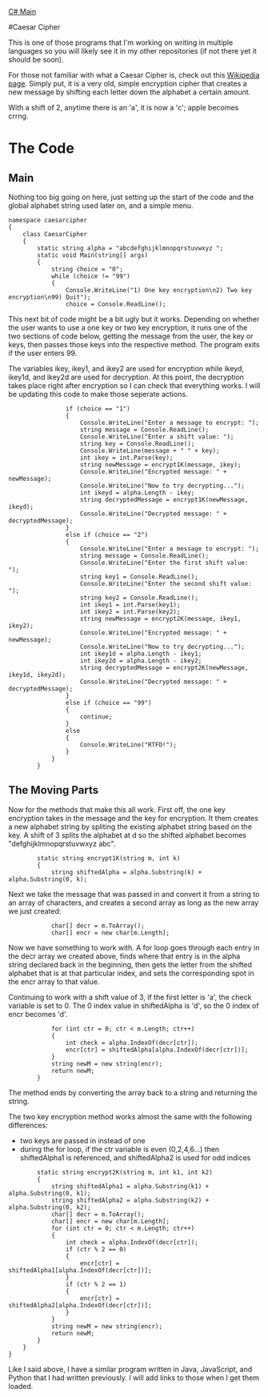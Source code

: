 [C# Main](https://github.com/seanhayes13/csharp)

#Caesar Cipher

This is one of those programs that I'm working on writing in multiple languages so you will likely see
it in my other repositories (if not there yet it should be soon).

For those not familiar with what a Caesar Cipher is, check out this [Wikipedia page](https://en.wikipedia.org/wiki/Caesar_cipher).
Simply put, it is a very old, simple encryption cipher that creates a new message by shifting each letter down the alphabet
a certain amount. 

With a shift of 2, anytime there is an 'a', it is now a 'c'; apple becomes crrng.

# The Code

## Main

Nothing too big going on here, just setting up the start of the code and the global alphabet
string used later on, and a simple menu.

```
namespace caesarcipher
{
    class CaesarCipher
    {
        static string alpha = "abcdefghijklmnopqrstuvwxyz ";
        static void Main(string[] args)
        {
            string choice = "0";
            while (choice != "99")
            {
                Console.WriteLine("1) One key encryption\n2) Two key encryption\n99) Quit");
                choice = Console.ReadLine();
```

This next bit of code might be a bit ugly but it works. Depending on whether the user wants to use a 
one key or two key encryption, it runs one of the two sections of code below, getting the message from
the user, the key or keys, then passes those keys into the respective method. The program exits if the
user enters 99.

The variables ikey, ikey1, and ikey2 are used for encryption while ikeyd, ikey1d, and ikey2d are used
for decryption. At this point, the decryption takes place right after encryption so I can check that 
everything works. I will be updating this code to make those seperate actions.

```
                if (choice == "1")
                {
                    Console.WriteLine("Enter a message to encrypt: ");
                    string message = Console.ReadLine();
                    Console.WriteLine("Enter a shift value: ");
                    string key = Console.ReadLine();
                    Console.WriteLine(message + " " + key);
                    int ikey = int.Parse(key);
                    string newMessage = encrypt1K(message, ikey);
                    Console.WriteLine("Encrypted message: " + newMessage);
                    Console.WriteLine("Now to try decrypting...");
                    int ikeyd = alpha.Length - ikey;
                    string decryptedMessage = encrypt1K(newMessage, ikeyd);
                    Console.WriteLine("Decrypted message: " + decryptedMessage);
                }
                else if (choice == "2")
                {
                    Console.WriteLine("Enter a message to encrypt: ");
                    string message = Console.ReadLine();
                    Console.WriteLine("Enter the first shift value: ");
                    string key1 = Console.ReadLine();
                    Console.WriteLine("Enter the second shift value: ");
                    string key2 = Console.ReadLine();
                    int ikey1 = int.Parse(key1);
                    int ikey2 = int.Parse(key2);
                    string newMessage = encrypt2K(message, ikey1, ikey2);
                    Console.WriteLine("Encrypted message: " + newMessage);
                    Console.WriteLine("Now to try decrypting...");
                    int ikey1d = alpha.Length - ikey1;
                    int ikey2d = alpha.Length - ikey2;
                    string decryptedMessage = encrypt2K(newMessage, ikey1d, ikey2d);
                    Console.WriteLine("Decrypted message: " + decryptedMessage);
                }
                else if (choice == "99")
                {
                    continue;
                }
                else
                {
                    Console.WriteLine("RTFD!");
                }
            }
        }
```

## The Moving Parts

Now for the methods that make this all work. First off, the one key encryption takes in the message
and the key for encryption. It them creates a new alphabet string by spliting the existing alphabet
string based on the key. A shift of 3 splits the alphabet at d so the shifted alphabet becomes
"defghijklmnopqrstuvwxyz abc". 

```
        static string encrypt1K(string m, int k)
        {
            string shiftedAlpha = alpha.Substring(k) + alpha.Substring(0, k);
```

Next we take the message that was passed in and convert it from a string to an array of characters, 
and creates a second array as long as the new array we just created:

```
            char[] decr = m.ToArray();
            char[] encr = new char[m.Length];
```

Now we have something to work with. A for loop goes through each entry in the decr array we created above, 
finds where that entry is in the alpha string declared back in the beginning, then gets the letter from the
shifted alphabet that is at that particular index, and sets the corresponding spot in the encr array to that
value.

Continuing to work with a shift value of 3, if the first letter is 'a', the check variable is set to 0. The 0 index
value in shiftedAlpha is 'd', so the 0 index of encr becomes 'd'.

```
            for (int ctr = 0; ctr < m.Length; ctr++)
            {
                int check = alpha.IndexOf(decr[ctr]);
                encr[ctr] = shiftedAlpha[alpha.IndexOf(decr[ctr])];
            }
            string newM = new string(encr);
            return newM;
        }
```

The method ends by converting the array back to a string and returning the string.

The two key encryption method works almost the same with the following differences:
- two keys are passed in instead of one
- during the for loop, if the ctr variable is even (0,2,4,6...) then shiftedAlpha1 is
referenced, and shiftedAlpha2 is used for odd indices

```
        static string encrypt2K(string m, int k1, int k2)
        {
            string shiftedAlpha1 = alpha.Substring(k1) + alpha.Substring(0, k1);
            string shiftedAlpha2 = alpha.Substring(k2) + alpha.Substring(0, k2);
            char[] decr = m.ToArray();
            char[] encr = new char[m.Length];
            for (int ctr = 0; ctr < m.Length; ctr++)
            {
                int check = alpha.IndexOf(decr[ctr]);
                if (ctr % 2 == 0)
                {
                    encr[ctr] = shiftedAlpha1[alpha.IndexOf(decr[ctr])];
                }
                if (ctr % 2 == 1)
                {
                    encr[ctr] = shiftedAlpha2[alpha.IndexOf(decr[ctr])];
                }
            }
            string newM = new string(encr);
            return newM;
        }
    }
}
```

Like I said above, I have a similar program written in Java, JavaScript, and Python that I had written previously.
I will add links to those when I get them loaded.
